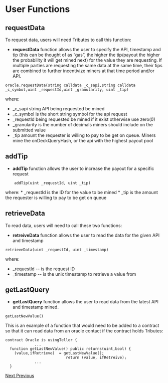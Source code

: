 # User Functions

## requestData

To request data, users will need Tributes to call this function:

* **requestData** function allows the user to specify the API, timestamp and tip \(this can be thought of as “gas”, the higher the tip/payout the higher the probability it will get mined next\) for the value they are requesting. If multiple parties are requesting the same data at the same time, their tips are combined to further incentivize miners at that time period and/or API.

```text
oracle.requestData(string calldata _c_sapi,string calldata _c_symbol,uint _requestId,uint _granularity, uint _tip)
```

where:

* \_c\_sapi string API being requested be mined
* \_c\_symbol is the short string symbol for the api request
* \_requestId being requested be mined if it exist otherwise use zero\(0\)
* \_granularity is the number of decimals miners should include on the submitted value
* \_tip amount the requester is willing to pay to be get on queue. Miners mine the onDeckQueryHash, or the api with the highest payout pool

## addTip

* **addTip** function allows the user to increase the payout for a specific request

```text
    addTip(uint _requestId, uint _tip)
```

where: \* \_requestId is the ID for the value to be mined \* \_tip is the amount the requester is willing to pay to be get on queue

## retrieveData

To read data, users will need to call these two functions:

* **retreiveData** function allows the user to read the data for the given API and timestamp

```text
retrieveData(uint _requestId, uint _timestamp)
```

where:

* \_requestId -- is the request ID
* \_timestamp -- is the unix timestamp to retrieve a value from

## getLastQuery

* **getLastQuery** function allows the user to read data from the latest API and timestamp mined.

```text
getLastNewValue()
```

This is an example of a function that would need to be added to a contract so that it can read data from an oracle contact if the contract holds Tributes:

```text
contract Oracle is usingTellor {
             ...
  function getLastNewValue() public returns(uint,bool) {
    (value,ifRetrieve)  = getLastNewValue();
                           return (value, ifRetreive);
             ...
  }
```

[Next ](https://tellor.readthedocs.io/en/latest/MinerFunctions/)[ Previous](https://tellor.readthedocs.io/en/latest/DevDocumentation/)

